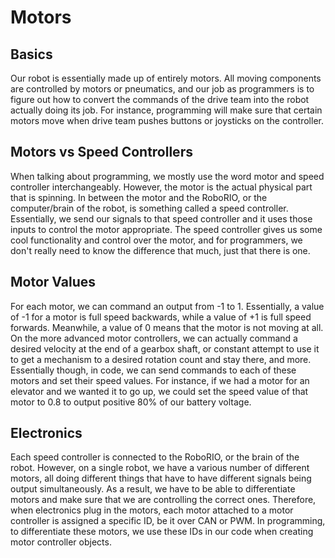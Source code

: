 # Motors

## Basics

Our robot is essentially made up of entirely motors. All moving components are controlled by motors or pneumatics, and our job as programmers is to figure out how to convert the commands of the drive team into the robot actually doing its job. For instance, programming will make sure that certain motors move when drive team pushes buttons or joysticks on the controller.

## Motors vs Speed Controllers

When talking about programming, we mostly use the word motor and speed controller interchangeably. However, the motor is the actual physical part that is spinning. In between the motor and the RoboRIO, or the computer/brain of the robot, is something called a speed controller. Essentially, we send our signals to that speed controller and it uses those inputs to control the motor appropriate. The speed controller gives us some cool functionality and control over the motor, and for programmers, we don't really need to know the difference that much, just that there is one.

## Motor Values

For each motor, we can command an output from -1 to 1. Essentially, a value of -1 for a motor is full speed backwards, while a value of +1 is full speed forwards. Meanwhile, a value of 0 means that the motor is not moving at all. On the more advanced motor controllers, we can actually command a desired velocity at the end of a gearbox shaft, or constant attempt to use it to get a mechanism to a desired rotation count and stay there, and more. Essentially though, in code, we can send commands to each of these motors and set their speed values. For instance, if we had a motor for an elevator and we wanted it to go up, we could set the speed value of that motor to 0.8 to output positive 80% of our battery voltage.

## Electronics

Each speed controller is connected to the RoboRIO, or the brain of the robot. However, on a single robot, we have a various number of different motors, all doing different things that have to have different signals being output simultaneously. As a result, we have to be able to differentiate motors and make sure that we are controlling the correct ones. Therefore, when electronics plug in the motors, each motor attached to a motor controller is assigned a specific ID, be it over CAN or PWM. In programming, to differentiate these motors, we use these IDs in our code when creating motor controller objects.
